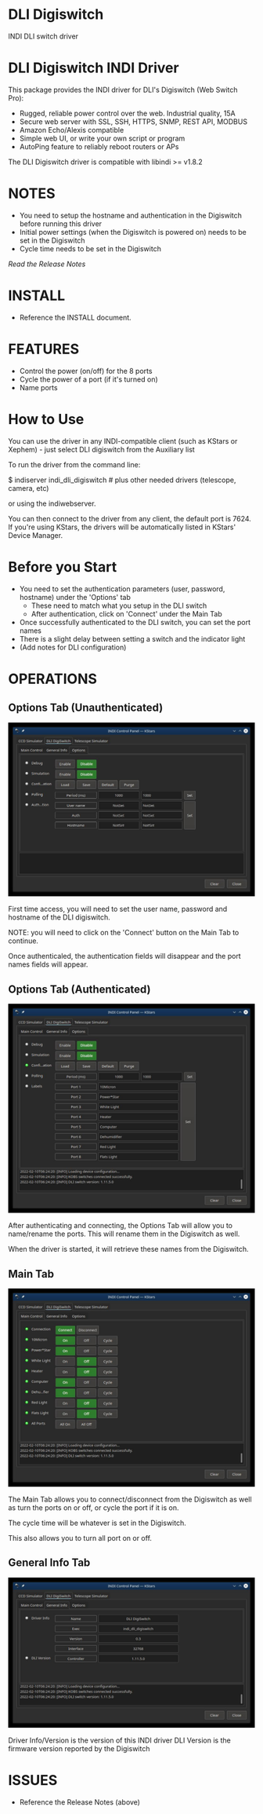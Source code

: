 # DLI Digiswitch
INDI DLI switch driver


DLI Digiswitch INDI Driver
=========================================
This package provides the INDI driver for DLI's Digiswitch (Web Switch Pro):
- Rugged, reliable power control over the web. Industrial quality, 15A
- Secure web server with SSL, SSH, HTTPS, SNMP, REST API, MODBUS
- Amazon Echo/Alexis compatible
- Simple web UI, or write your own script or program
- AutoPing feature to reliably reboot routers or APs 

The DLI Digiswitch driver is compatible with libindi >= v1.8.2

NOTES
=====

- You need to setup the hostname and authentication in the Digiswitch before running this driver
- Initial power settings (when the Digiswitch is powered on) needs to be set in the Digiswitch
- Cycle time needs to be set in the Digiswitch

*Read the Release Notes*

INSTALL
=======
- Reference the INSTALL document.

FEATURES
========
- Control the power (on/off) for the 8 ports
- Cycle the power of a port (if it's turned on)
- Name ports

How to Use
==========

You can use the driver in any INDI-compatible client (such as KStars or Xephem) - just select 
DLI digiswitch from the Auxiliary list

To run the driver from the command line:

$ indiserver indi_dli_digiswitch # plus other needed drivers (telescope, camera, etc)

or using the indiwebserver.

You can then connect to the driver from any client, the default port is 7624.
If you're using KStars, the drivers will be automatically listed in KStars' Device Manager.

Before you Start
================

- You need to set the authentication parameters (user, password, hostname) under the 'Options' tab
  - These need to match what you setup in the DLI switch
  - After authentication, click on 'Connect' under the Main Tab
- Once successfully authenticated to the DLI switch, you can set the port names
- There is a slight delay between setting a switch and the indicator light
- (Add notes for DLI configuration)

OPERATIONS
==========

Options Tab (Unauthenticated)
-----------

![Options Tab](Assets/OptionsTab-initial.jpeg)

First time access, you will need to set the user name, password and hostname of the DLI digiswitch.  

NOTE: you will need to click on the 'Connect' button on the Main Tab to continue.

Once authenticaled, the authentication fields will disappear and the port names fields will appear.


Options Tab (Authenticated)
-----------

![Options Tab](Assets/OptionsTab-authenticated.jpeg)

After authenticating and connecting, the Options Tab will allow you to name/rename the ports.  This will rename them in the Digiswitch as well.

When the driver is started, it will retrieve these names from the Digiswitch.


Main Tab
--------

![Main Tab](Assets/MainTab.jpeg)

The Main Tab allows you to connect/disconnect from the Digiswitch as well as turn the ports on or off, or cycle the port if it is on.

The cycle time will be whatever is set in the Digiswitch.

This also allows you to turn all port on or off.

General Info Tab
----------------

![General Info Tab](Assets/GeneralInfoTab.jpeg)

Driver Info/Version is the version of this INDI driver
DLI Version is the firmware version reported by the Digiswitch


ISSUES
============
- Reference the Release Notes (above)



